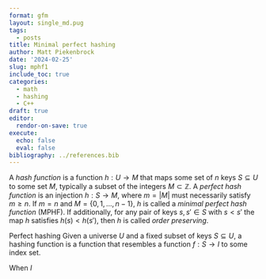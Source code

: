 ```yaml
---
format: gfm
layout: single_md.pug
tags:
  - posts
title: Minimal perfect hashing
author: Matt Piekenbrock
date: '2024-02-25'
slug: mphf1
include_toc: true
categories:
  - math
  - hashing
  - C++
draft: true
editor:
  rendor-on-save: true
execute:
  echo: false
  eval: false
bibliography: ../references.bib
---
```



A *hash function* is a function $h : U \to M$ that maps some set of $n$
keys $S \subseteq U$ to some set $M$, typically a subset of the integers
$M \subset \mathbb{Z}$. A *perfect hash function* is an injection
$h : S \to M$, where $m = \lvert M \rvert$ must necessarily satisfy
$m \geq n$. If $m = n$ and $M = \{0, 1, \dots, n - 1\}$, $h$ is called a
*minimal perfect hash function* (MPHF). If additionally, for any pair of
keys $s, s' \in S$ with $s < s'$ the map $h$ satisfies $h(s) < h(s')$,
then $h$ is called *order preserving*.

Perfect hashing Given a universe $U$ and a fixed subset of keys
$S \subseteq U$, a hashing function is a function that resembles a
function $f: S \to I$ to some index set.

When $I$
